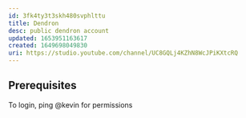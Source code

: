 ```yaml
---
id: 3fk4ty3t3skh480svphlttu
title: Dendron
desc: public dendron account
updated: 1653951163617
created: 1649698049830
uri: https://studio.youtube.com/channel/UC8GQLj4KZhN8WcJPiKXtcRQ
---
```


## Prerequisites

To login, ping @kevin for permissions
